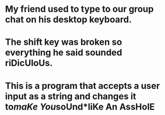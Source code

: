 # My friend used to type to our group chat on his desktop keyboard.
# The shift key was broken so everything he said sounded riDicUloUs.
# This is a program that accepts a user input as a string and changes it to*maKe You*soUnd*liKe An AssHolE
